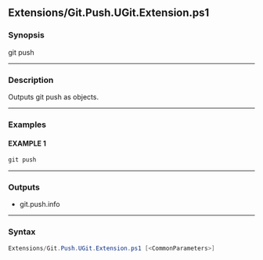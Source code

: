 
Extensions/Git.Push.UGit.Extension.ps1
--------------------------------------




### Synopsis
git push



---


### Description

Outputs git push as objects.



---


### Examples
#### EXAMPLE 1
```PowerShell
git push
```



---


### Outputs
* git.push.info






---


### Syntax
```PowerShell
Extensions/Git.Push.UGit.Extension.ps1 [<CommonParameters>]
```





